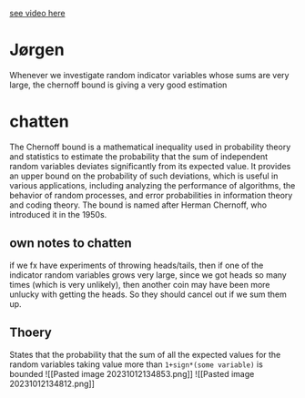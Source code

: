 [see video here](https://sdu.itslearning.com/ContentArea/ContentArea.aspx?LocationID=29138&LocationType=1#)
# Jørgen
Whenever we investigate random indicator variables whose sums are very large, the chernoff bound is giving a very good estimation
# chatten
  
The Chernoff bound is a mathematical inequality used in probability theory and statistics to estimate the probability that the sum of independent random variables deviates significantly from its expected value. It provides an upper bound on the probability of such deviations, which is useful in various applications, including analyzing the performance of algorithms, the behavior of random processes, and error probabilities in information theory and coding theory. The bound is named after Herman Chernoff, who introduced it in the 1950s.

## own notes to chatten
if we fx have experiments of throwing heads/tails, then if one of the indicator random variables grows very large, since we got heads so many times (which is very unlikely), then another coin may have been more unlucky with getting the heads. So they should cancel out if we sum them up.
## Thoery
States that the probability that the sum of all the expected values for the random variables taking value more than `1+sign*(some variable)` is bounded
![[Pasted image 20231012134853.png]]
![[Pasted image 20231012134812.png]]
